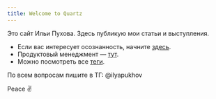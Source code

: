 ```yaml
---
title: Welcome to Quartz
---
```

Это сайт Ильи Пухова. Здесь публикую мои статьи и выступления.

- Если вас интересует осознанность, начните [здесь](https://garinthengineer.github.io/urge-to-life/tags/Осознанность).
- Продуктовый менеджмент — [тут](https://garinthengineer.github.io/urge-to-life/tags/Продукт).
- Можно посмотреть все [теги](https://garinthengineer.github.io/urge-to-life/tags/).

По всем вопросам пишите в ТГ: @ilyapukhov

Peace ✌️
